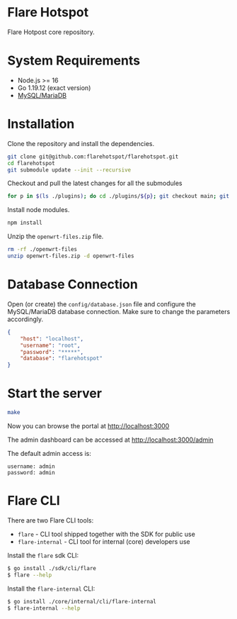
# Flare Hotspot

Flare Hotpost core repository.

# System Requirements

- Node.js >= 16
- Go 1.19.12 (exact version)
- [MySQL/MariaDB](https://github.com/adonespitogo/docker-services?tab=readme-ov-file#mariadb-service)

# Installation

Clone the repository and install the dependencies.

```sh
git clone git@github.com:flarehotspot/flarehotspot.git
cd flarehotspot
git submodule update --init --recursive
```

Checkout and pull the latest changes for all the submodules

```sh
for p in $(ls ./plugins); do cd ./plugins/${p}; git checkout main; git pull; cd ../..; done
```

Install node modules.

```sh
npm install
```

Unzip the `openwrt-files.zip` file.

```sh
rm -rf ./openwrt-files
unzip openwrt-files.zip -d openwrt-files
```

# Database Connection

Open (or create) the `config/database.json` file and configure the MySQL/MariaDB database connection. Make sure to change the parameters accordingly.

```json
{
    "host": "localhost",
    "username": "root",
    "password": "*****",
    "database": "flarehotspot"
}
```

# Start the server

```sh
make
```
Now you can browse the portal at [http://localhost:3000](http://localhost:3000)

The admin dashboard can be accessed at [http://localhost:3000/admin](http://localhost:3000/admin)

The default admin access is:
```
username: admin
password: admin
```

# Flare CLI

There are two Flare CLI tools:

- `flare` - CLI tool shipped together with the SDK for public use
- `flare-internal` - CLI tool for internal (core) developers use

Install the `flare` sdk CLI:
```sh
$ go install ./sdk/cli/flare
$ flare --help
```

Install the `flare-internal` CLI:
```sh
$ go install ./core/internal/cli/flare-internal
$ flare-internal --help
```
